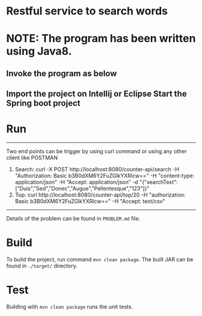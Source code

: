 # Restful service to search words

# NOTE: The program has been written using Java8.

Invoke the program as below
---
Import the project on Intellij or Eclipse
Start the Spring boot project
---
# Run
----
Two end points can be trigger by using curl command or using any other client like POSTMAN

1. Search: curl -X POST http://localhost:8080/counter-api/search -H "Authorization: Basic b3B0dXM6Y2FuZGlkYXRlcw==" -H "content-type: application/json" -H "Accept: application/json" -d "{\"searchText\":[\"Duis\",\"Sed\",\"Donec\",\"Augue\",\"Pellentesque\",\"123\"]}"
2. Top:    curl http://localhost:8080/counter-api/top/20 -H "authorization: Basic b3B0dXM6Y2FuZGlkYXRlcw==" -H "Accept: text/csv"
----

Details of the problem can be found in `PROBLEM.md` file.

# Build
To build the project, run command `mvn clean package`.
The built JAR can be found in `./target/` directory.

# Test
Building with `mvn clean package` runs the unit tests.
